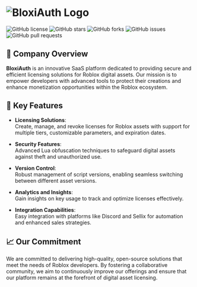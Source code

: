 
# ![BloxiAuth Logo]((https://avatars.githubusercontent.com/u/163753998?s=400&u=84707e34c45ad11d93a73ee02d51a0247f7a9630&v=4))  <!-- Replace with your logo URL -->

![GitHub license](https://img.shields.io/badge/license-MIT-green.svg) ![GitHub stars](https://img.shields.io/github/stars/BloxiAuth?style=social) ![GitHub forks](https://img.shields.io/github/forks/BloxiAuth?style=social) ![GitHub issues](https://img.shields.io/github/issues/BloxiAuth) ![GitHub pull requests](https://img.shields.io/github/issues-pr/BloxiAuth)

## 🏢 Company Overview

**BloxiAuth** is an innovative SaaS platform dedicated to providing secure and efficient licensing solutions for Roblox digital assets. Our mission is to empower developers with advanced tools to protect their creations and enhance monetization opportunities within the Roblox ecosystem.

## 🔑 Key Features

- **Licensing Solutions**:  
  Create, manage, and revoke licenses for Roblox assets with support for multiple tiers, customizable parameters, and expiration dates.

- **Security Features**:  
  Advanced Lua obfuscation techniques to safeguard digital assets against theft and unauthorized use.

- **Version Control**:  
  Robust management of script versions, enabling seamless switching between different asset versions.

- **Analytics and Insights**:  
  Gain insights on key usage to track and optimize licenses effectively.

- **Integration Capabilities**:  
  Easy integration with platforms like Discord and Sellix for automation and enhanced sales strategies.

## 📈 Our Commitment

We are committed to delivering high-quality, open-source solutions that meet the needs of Roblox developers. By fostering a collaborative community, we aim to continuously improve our offerings and ensure that our platform remains at the forefront of digital asset licensing.

